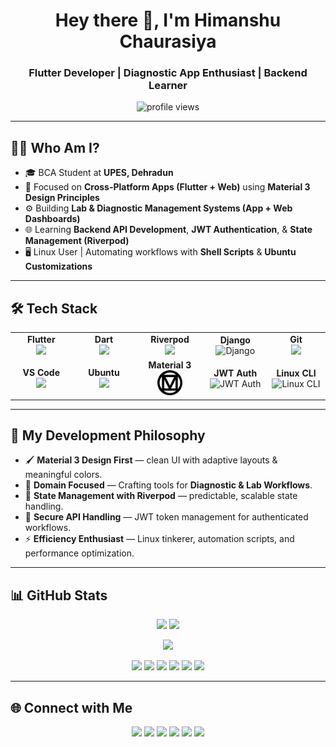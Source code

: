 <h1 align="center">Hey there 👋, I'm Himanshu Chaurasiya</h1>
<h3 align="center">Flutter Developer | Diagnostic App Enthusiast | Backend Learner</h3>

<p align="center">
  <img src="https://komarev.com/ghpvc/?username=himanshuchaurasiya24&label=Profile%20Views&color=00A87E&style=flat-square" alt="profile views" />
</p>

---

## 🧑‍💻 Who Am I?
- 🎓 BCA Student at **UPES, Dehradun**
- 📱 Focused on **Cross-Platform Apps (Flutter + Web)** using **Material 3 Design Principles**
- ⚙️ Building **Lab & Diagnostic Management Systems (App + Web Dashboards)**
- 🌐 Learning **Backend API Development**, **JWT Authentication**, & **State Management (Riverpod)**
- 🖥️ Linux User | Automating workflows with **Shell Scripts** & **Ubuntu Customizations**

---

## 🛠 Tech Stack
<table align="center">
<tr>
  <td align="center" width="150"><b>Flutter</b><br><img src="https://www.vectorlogo.zone/logos/flutterio/flutterio-icon.svg" width="40"/></td>
  <td align="center" width="150"><b>Dart</b><br><img src="https://www.vectorlogo.zone/logos/dartlang/dartlang-icon.svg" width="40"/></td>
  <td align="center" width="150"><b>Riverpod</b><br><img src="https://www.vectorlogo.zone/logos/github/github-icon.svg" width="40"/></td>
  <td align="center" width="150"><b>Django</b><br><img src="https://www.vectorlogo.zone/logos/djangoproject/djangoproject-icon.svg" alt="Django" width="40" height="40"/>
</td>
  <td align="center" width="150"><b>Git</b><br><img src="https://www.vectorlogo.zone/logos/git-scm/git-scm-icon.svg" width="40"/></td>
</tr>
<tr>
  <td align="center" width="150"><b>VS Code</b><br><img src="https://www.vectorlogo.zone/logos/visualstudio_code/visualstudio_code-icon.svg" width="40"/></td>
  <td align="center" width="150"><b>Ubuntu</b><br><img src="https://www.vectorlogo.zone/logos/ubuntu/ubuntu-icon.svg" width="40"/></td>
  <td align="center" width="150"><b>Material 3</b><br><img src="https://raw.githubusercontent.com/simple-icons/simple-icons/develop/icons/materialdesign.svg" alt="Material 3" width="40" height="40"/>
</td>
  <td align="center" width="150"><b>JWT Auth</b><br><img src="https://img.icons8.com/ios-filled/50/000000/lock-2.png" alt="JWT Auth" width="40" height="40"/>
</td>
  <td align="center" width="150"><b>Linux CLI</b><br><img src="https://img.icons8.com/ios-filled/50/000000/console.png" alt="Linux CLI" width="40" height="40"/>
</td>
</tr>
</table>

---

## 🎨 My Development Philosophy
- 🖌️ **Material 3 Design First** — clean UI with adaptive layouts & meaningful colors.
- 🏥 **Domain Focused** — Crafting tools for **Diagnostic & Lab Workflows**.
- 🔄 **State Management with Riverpod** — predictable, scalable state handling.
- 🔐 **Secure API Handling** — JWT token management for authenticated workflows.
- ⚡ **Efficiency Enthusiast** — Linux tinkerer, automation scripts, and performance optimization.

---

## 📊 GitHub Stats

<p align="center">
  <img src="https://github-readme-stats.vercel.app/api?username=himanshuchaurasiya24&show_icons=true&theme=material-palenight" width="45%" />
  <img src="https://github-readme-streak-stats.herokuapp.com/?user=himanshuchaurasiya24&theme=material-palenight" width="45%" />
</p>

<p align="center">
  <img src="https://github-readme-stats.vercel.app/api/top-langs/?username=himanshuchaurasiya24&layout=compact&theme=material-palenight" width="40%" />
</p>

<!-- Custom Stats Badges -->
<p align="center">
  <img src="https://img.shields.io/badge/Total%20Stars-2-00A87E?style=for-the-badge&logo=github" />
  <img src="https://img.shields.io/badge/Total%20Commits%20(2025)-219-00A87E?style=for-the-badge&logo=git" />
  <img src="https://img.shields.io/badge/Total%20PRs-0-00A87E?style=for-the-badge&logo=github" />
  <img src="https://img.shields.io/badge/Total%20Issues-2-00A87E?style=for-the-badge&logo=github" />
  <img src="https://img.shields.io/badge/Current%20Streak-1-orange?style=for-the-badge&logo=fire" />
  <img src="https://img.shields.io/badge/Longest%20Streak-12-orange?style=for-the-badge&logo=flame" />
</p>


---

## 🌐 Connect with Me
<p align="center">
  <a href="https://instagram.com/_hc24"><img src="https://img.shields.io/badge/Instagram-E4405F?style=flat-square&logo=instagram&logoColor=white"/></a>
  <a href="https://github.com/himanshuchaurasiya24"><img src="https://img.shields.io/badge/GitHub-181717?style=flat-square&logo=github&logoColor=white"/></a>
  <a href="https://codepen.io/himanshuchaurasiya24"><img src="https://img.shields.io/badge/CodePen-000000?style=flat-square&logo=codepen&logoColor=white"/></a>
  <a href="https://stackoverflow.com/users/16363729/himanshu-chaurasiya"><img src="https://img.shields.io/badge/StackOverflow-FE7A16?style=flat-square&logo=stackoverflow&logoColor=white"/></a>
  <a href="https://www.linkedin.com/in/himanshu-chaurasiya-88755a256/"><img src="https://img.shields.io/badge/LinkedIn-0077B5?style=flat-square&logo=linkedin&logoColor=white"/></a>
  <a href="https://dribbble.com/himanshuchaurasiya24"><img src="https://img.shields.io/badge/Dribbble-EA4C89?style=flat-square&logo=dribbble&logoColor=white"/></a>
</p>
 
